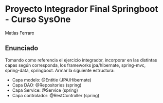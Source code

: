 # Proyecto Integrador Final Springboot - Curso SysOne
Matías Ferraro

## Enunciado
Tomando como referencia el ejercicio integrador, incorporar en las distintas capas según corresponda, los frameworks jpa/hibernate, spring-mvc, spring-data, springboot.
Armar la siguiente estructura:
- Capa modelo: 
@Entitie (JPA/Hibernate)
- Capa DAO: 
@Repositories (spring)
- Capa Service: 
@Service (spring)
- Capa controlador: 
@RestController (spring)

